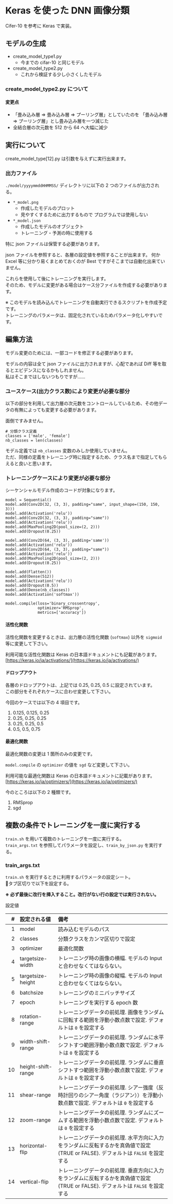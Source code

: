 Keras を使った DNN 画像分類
==

Cifer-10 を参考に Keras で実装。

モデルの生成
--

- create_model_type1.py
  - 今までの cifar-10 と同じモデル
- create_model_type2.py
  - これから検証する少し小さくしたモデル

### create_model_type2.py について

#### 変更点

- 「畳み込み層 ⇒ 畳み込み層 ⇒ プーリング層」としていたのを
「畳み込み層 ⇒ プーリング層」とし畳み込み層を一つ減じた
- 全結合層の次元数を 512 から 64 へ大幅に減少


実行について
--

create_model_type[12].py は引数を与えずに実行出来ます。

### 出力ファイル

`./model/yyyymmddHHMMSS/` ディレクトリに以下の 2 つのファイルが出力される。

- `*_model.png`
  - 作成したモデルのプロット
  - 見やすくするために出力するもので プログラムでは使用しない
- `*_model.json`
  - 作成したモデルのオブジェクト
  - トレーニング・予測の時に使用する

特に json ファイルは保管する必要があります。

json ファイルを参照すると、各層の設定値を参照することが出来ます。
何か Excel 等に分かり易くまとめておくのが Best ですがそこまでは自動化出来ていません。

これらを使用して後にトレーニングを実行します。  
そのため、モデルに変更がある場合はケース分ファイルを作成する必要があります。

※ このモデルを読み込んでトレーニングを自動実行できるスクリプトを作成予定です。  
トレーニングのパラメータは、固定化されているためパラメータ化しやすいです。

編集方法
--

モデル変更のためには、一部コードを修正する必要があります。

モデルの内容は全て json ファイルに出力されますが、心配であれば Diff 等を取るとエビデンスになるかもしれません。  
私はそこまではしないつもりですが……

### ユースケース(出力クラス数)により変更が必要な部分

以下の部分を利用して出力層の次元数をコントロールしているため、その他データの有無によっても変更する必要があります。

面倒ですみません。

```
# 分類クラス定義
classes = ['male', 'female']
nb_classes = len(classes)
```

モデル定義では `nb_classes` 変数のみしか使用していません。  
ただ、同様の定義をトレーニング時に指定するため、クラス名まで指定してもらえると良いと思います。

### トレーニングケースにより変更が必要な部分

シーケンシャルモデル作成のコードが対象になります。

```
model = Sequential()
model.add(Conv2D(32, (3, 3), padding="same", input_shape=(150, 150, 3)))
model.add(Activation('relu'))
model.add(Conv2D(32, (3, 3), padding="same"))
model.add(Activation('relu'))
model.add(MaxPooling2D(pool_size=(2, 2)))
model.add(Dropout(0.25))

model.add(Conv2D(64, (3, 3), padding='same'))
model.add(Activation('relu'))
model.add(Conv2D(64, (3, 3), padding="same"))
model.add(Activation('relu'))
model.add(MaxPooling2D(pool_size=(2, 2)))
model.add(Dropout(0.25))

model.add(Flatten())
model.add(Dense(512))
model.add(Activation('relu'))
model.add(Dropout(0.5))
model.add(Dense(nb_classes))
model.add(Activation('softmax'))

model.compile(loss='binary_crossentropy',
              optimizer='RMSprop',
              metrics=['accuracy'])
```

#### 活性化関数

活性化関数を変更するときは、出力層の活性化関数 (`softmax`) 以外を `sigmoid` 等に変更して下さい。

利用可能な活性化関数は Keras の日本語ドキュメントにも記載があります。  
[https://keras.io/ja/activations/](https://keras.io/ja/activations/)

#### ドロップアウト

各層のドロップアウトは、上記では 0.25, 0.25, 0.5 に設定されています。  
この部分をそれぞれケースに合わせ変更して下さい。

今回のケースでは以下の 4 項目です。

1. 0.125, 0.125, 0.25
2. 0.25, 0.25, 0.25
3. 0.25, 0.25, 0.5
4. 0.5, 0.5, 0.75

#### 最適化関数

最適化関数の変更は 1 箇所のみの変更です。

`model.compile` の `optimizer` の値を `sgd` など変更して下さい。

利用可能な最適化関数は Keras の日本語ドキュメントに記載があります。
[https://keras.io/ja/optimizers/](https://keras.io/ja/optimizers/)

今のところは以下の 2 種類です。

1. RMSprop
2. sgd


複数の条件でトレーニングを一度に実行する
--

`train.sh` を用いて複数のトレーニングを一度に実行する。  
`train_args.txt` を参照してパラメータを設定し、`train_by_json.py` を実行する。

### train_args.txt

`train.sh` を実行するときに利用するパラメータの設定シート。  
タブ区切りで以下を設定する。

**※ 必ず最後に改行を挿入すること。改行がない行の設定では実行されない。**

設定値

|#|設定される値|備考|
|-:|:-|:-|
|1|model|読み込むモデルのパス|
|2|classes|分類クラスをカンマ区切りで設定|
|3|optimizer|最適化関数|
|4|targetsize-width|トレーニング時の画像の横幅. モデルの Input と合わせなくてはならない。|
|5|targetsize-height|トレーニング時の画像の縦幅. モデルの Input と合わせなくてはならない。|
|6|batchsize|トレーニングのミニバッチサイズ|
|7|epoch|トレーニングを実行する epoch 数|
|8|rotation-range|トレーニングデータの前処理. 画像をランダムに回転する範囲を浮動小数点数で設定. デフォルトは `0` を設定する|
|9|width-shift-range|トレーニングデータの前処理. ランダムに水平シフトすつ範囲浮動小数点数で設定. デフォルトは `0` を設定する|
|10|height-shift-range|トレーニングデータの前処理. ランダムに垂直シフトすつ範囲を浮動小数点数で設定. デフォルトは `0` を設定する|
|11|shear-range|トレーニングデータの前処理. シアー強度（反時計回りのシアー角度（ラジアン））を浮動小数点数で設定. デフォルトは `0` を設定する|
|12|zoom-range|トレーニングデータの前処理. ランダムにズームする範囲を浮動小数点数で設定. デフォルトは `0` を設定する|
|13|horizontal-flip|トレーニングデータの前処理. 水平方向に入力をランダムに反転するかを真偽値で設定(TRUE or FALSE). デフォルトは `FALSE` を設定する|
|14|vertical-flip|トレーニングデータの前処理. 垂直方向に入力をランダムに反転するかを真偽値で設定(TRUE or FALSE). デフォルトは `FALSE` を設定する|

